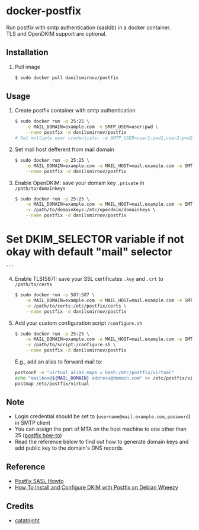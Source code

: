 docker-postfix
==============

Run postfix with smtp authentication (sasldb) in a docker container.  
TLS and OpenDKIM support are optional.

## Installation
1. Pull image

	```bash
	$ sudo docker pull danilsmirnov/postfix
	```

## Usage
1. Create postfix container with smtp authentication

	```bash
	$ sudo docker run -p 25:25 \
		-e MAIL_DOMAIN=example.com -e SMTP_USER=user:pwd \
		--name postfix -d danilsmirnov/postfix
	# Set multiple user credentials: -e SMTP_USER=user1:pwd1,user2:pwd2,...,userN:pwdN
	```

2. Set mail host defferent from mail domain

	```bash
	$ sudo docker run -p 25:25 \
		-e MAIL_DOMAIN=example.com -e MAIL_HOST=mail.example.com -e SMTP_USER=user:pwd \
		--name postfix -d danilsmirnov/postfix
	```

3. Enable OpenDKIM: save your domain key ```.private``` in ```/path/to/domainkeys```

	```bash
	$ sudo docker run -p 25:25 \
		-e MAIL_DOMAIN=example.com -e MAIL_HOST=mail.example.com -e SMTP_USER=user:pwd \
		-v /path/to/domainkeys:/etc/opendkim/domainkeys \
		--name postfix -d danilsmirnov/postfix
  # Set DKIM_SELECTOR variable if not okay with default "mail" selector
	```
4. Enable TLS(587): save your SSL certificates ```.key``` and ```.crt``` to  ```/path/to/certs```

	```bash
	$ sudo docker run -p 587:587 \
		-e MAIL_DOMAIN=example.com -e MAIL_HOST=mail.example.com -e SMTP_USER=user:pwd \
		-v /path/to/certs:/etc/postfix/certs \
		--name postfix -d danilsmirnov/postfix
	```
5. Add your custom configuration script ```/configure.sh```

	```bash
	$ sudo docker run -p 25:25 \
		-e MAIL_DOMAIN=example.com -e MAIL_HOST=mail.example.com -e SMTP_USER=user:pwd \
		-v /path/to/script:/configure.sh \
		--name postfix -d danilsmirnov/postfix
	```
	E.g., add an alias to forward mail to:
	```bash
	postconf -e "virtual_alias_maps = hash:/etc/postfix/virtual"
	echo "mailbox@${MAIL_DOMAIN} address@domain.com" >> /etc/postfix/virtual
	postmap /etc/postfix/virtual
	```
## Note
+ Login credential should be set to (`username@mail.example.com`, `password`) in SMTP client
+ You can assign the port of MTA on the host machine to one other than 25 ([postfix how-to](http://www.postfix.org/MULTI_INSTANCE_README.html))
+ Read the reference below to find out how to generate domain keys and add public key to the domain's DNS records

## Reference
+ [Postfix SASL Howto](http://www.postfix.org/SASL_README.html)
+ [How To Install and Configure DKIM with Postfix on Debian Wheezy](https://www.digitalocean.com/community/articles/how-to-install-and-configure-dkim-with-postfix-on-debian-wheezy)

## Credits
+ [catatnight](https://github.com/catatnight/docker-postfix)
